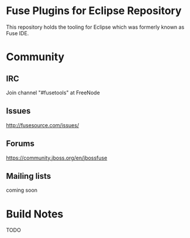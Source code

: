 Fuse Plugins for Eclipse Repository
================

This repository holds the tooling for Eclipse which was formerly known as Fuse IDE. 



Community
================

IRC
----------------
Join channel "#fusetools" at FreeNode

Issues
----------------
http://fusesource.com/issues/

Forums
----------------
https://community.jboss.org/en/jbossfuse

Mailing lists
----------------
coming soon



Build Notes
================
TODO
